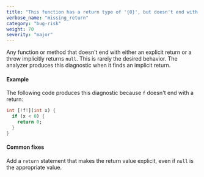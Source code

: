 ```yaml
---
title: "This function has a return type of '{0}', but doesn't end with a return statement."
verbose_name: "missing_return"
category: "bug-risk"
weight: 70
severity: "major"
---
```

Any function or method that doesn't end with either an explicit return or a
throw implicitly returns `null`. This is rarely the desired behavior. The
analyzer produces this diagnostic when it finds an implicit return.

#### Example

The following code produces this diagnostic because `f` doesn't end with a
return:

```dart
int [!f!](int x) {
  if (x < 0) {
    return 0;
  }
}
```

#### Common fixes

Add a `return` statement that makes the return value explicit, even if
`null` is the appropriate value.
